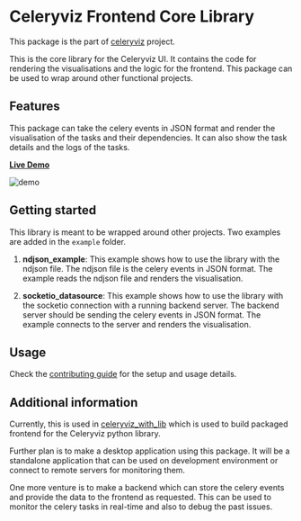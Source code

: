 # Celeryviz Frontend Core Library

This package is the part of [celeryviz](https://github.com/bhavya-tech/celeryviz) project.

This is the core library for the Celeryviz UI. It contains the code for rendering the visualisations and the logic for the frontend. This package can be used to wrap around other functional projects.


## Features
This package can take the celery events in JSON format and render the visualisation of the tasks and their dependencies. It can also show the task details and the logs of the tasks.

[**Live Demo**](https://bhavya-tech.github.io/celeryviz_demo/)

![demo](https://github.com/user-attachments/assets/67d1b4a3-653a-43da-8028-a8437424f70a)


## Getting started

This library is meant to be wrapped around other projects. Two examples are added in the `example` folder.

1. **ndjson_example**: This example shows how to use the library with the ndjson file. The ndjson file is the celery events in JSON format. The example reads the ndjson file and renders the visualisation.

2. **socketio_datasource**: This example shows how to use the library with the socketio connection with a running backend server. The backend server should be sending the celery events in JSON format. The example connects to the server and renders the visualisation.


## Usage
Check the [contributing guide](CONTRIBUTING.md/#development-environment-setup) for the setup and usage details.


## Additional information

Currently, this is used in [celeryviz_with_lib](https://github.com/bhavya-tech/celeryviz_with_lib) which is used to build packaged frontend for the Celeryviz python library. 

Further plan is to make a desktop application using this package. It will be a standalone application that can be used on development environment or connect to remote servers for monitoring them.

One more venture is to make a backend which can store the celery events and provide the data to the frontend as requested. This can be used to monitor the celery tasks in real-time and also to debug the past issues.